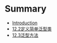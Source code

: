 # Summary

* [Introduction](README.md)
* [12.2定义简单泛型类](chapter1.md)
* [12.3泛型方法](123fan-xing-fang-fa.md)

